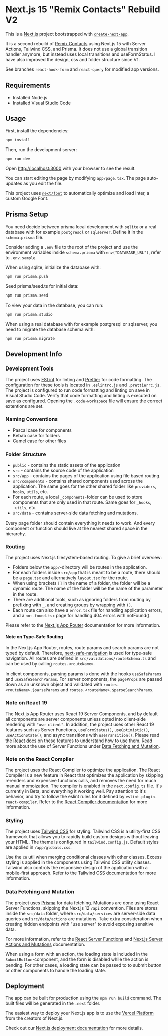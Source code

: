 # Next.js 15 "Remix Contacts" Rebuild V2

This is a [Next.js](https://nextjs.org/) project bootstrapped with [`create-next-app`](https://github.com/vercel/next.js/tree/canary/packages/create-next-app).

It is a second rebuild of [Remix Contacts](https://remix.run/docs/en/main/start/tutorial) using Next.js 15 with Server Actions, Tailwind CSS, and Prisma.
It does not use a global transition handler anymore, but instead uses local transitions and useFormStatus. I have also improved the design, css and folder structure since V1.

See branches `react-hook-form` and `react-query` for modified app versions.

## Requirements

- Installed Node.js
- Installed Visual Studio Code

## Usage

First, install the dependencies:

```bash
npm install
```

Then, run the development server:

```bash
npm run dev
```

Open [http://localhost:3000](http://localhost:3000) with your browser to see the result.

You can start editing the page by modifying `app/page.tsx`. The page auto-updates as you edit the file.

This project uses [`next/font`](https://nextjs.org/docs/basic-features/font-optimization) to automatically optimize and load Inter, a custom Google Font.

## Prisma Setup

You need decide between prisma local development with `sqlite` or a real database with for example `postgresql` or `sqlserver`. Define it in the `schema.prisma` file.

Consider adding a `.env` file to the root of the project and use the environment variables inside `schema.prisma` with `env("DATABASE_URL")`, refer to `.env.sample`.

When using sqlite, initialize the database with:

```bash
npm run prisma.push
```

Seed prisma/seed.ts for initial data:

```sh
npm run prisma.seed
```

To view your data in the database, you can run:

```bash
npm run prisma.studio
```

When using a real database with for example postgresql or sqlserver, you need to migrate the database schema with:

```bash
npm run prisma.migrate
```

## Development Info

### Development Tools

The project uses [ESLint](https://eslint.org/) for linting and [Prettier](https://prettier.io/) for code formatting. The configuration for these tools is located in `.eslintrc.js` and `.prettierrc.js`. The project is configured to run code formatting and linting on save in Visual Studio Code. Verify that code formatting and linting is executed on save as configured. Opening the `.code-workspace` file will ensure the correct extentions are set.

### Naming Conventions

- Pascal case for components
- Kebab case for folders
- Camel case for other files

### Folder Structure

- `public` - contains the static assets of the application
- `src` - contains the source code of the application
- `src/app` - contains the pages of the application using file based routing.
- `src/components` - contains shared components used across the application. The same goes for the other shared folder like `providers`, `hooks`, `utils`, etc.
- For each route, a local `_components`-folder can be used to store components that are only used in that route. Same goes for `_hooks`, `_utils`, etc.
- `src/data` - contains server-side data fetching and mutations.

Every page folder should contain everything it needs to work. And every component or function should live at the nearest shared space in the hierarchy.

### Routing

The project uses Next.js filesystem-based routing. To give a brief overview:

- Folders below the `app/`-directory will be routes in the application.
- For each folders inside `src/app` that is meant to be a route, there should be a `page.tsx` and alternatively `layout.tsx` for the route.
- When using brackets `[]` in the name of a folder, the folder will be a dynamic route. The name of the folder will be the name of the parameter in the route.
- There are additional tools, such as ignoring folders from routing by prefixing with `_`, and creating groups by wrapping with `()`.
- Each route can also have a `error.tsx` file for handling application errors, and a `not-found.tsx` page for handling 404 errors with notFound().

Please refer to the [Next.js App Router](https://nextjs.org/docs/app) documentation for more information.

#### Note on Type-Safe Routing

In the Next.js App Router, routes, route params and search params are not typed by default. Therefore, [next-safe-navigation](https://github.com/lukemorales/next-safe-navigation) is used for type-safe navigation. All routes are defined in `src/validations/routeSchema.ts` and can be used by calling `routes.<routeName>`.

In client components, parsing params is done with the hooks `useSafeParams` and `useSafeSearchParams`. For server components, the `pageProps` are passed down as an unknown object and validated with `routes.<routeName>.$parseParams` and `routes.<routeName>.$parseSearchParams`.

### Note on React 19

The Next.js App Router uses React 19 Server Components, and by default all components are server components unless opted into client-side rendering with `"use client"`. In addition, the project uses other React 19 features such as Server Functions, `useFormStatus()`, `useOptimistic()`, `useActionState()`, and async transitions with `useTransition()`. Please read the [React docs](https://react.dev/reference/react) on these features to understand how to use them. Read more about the use of Server Functions under [Data Fetching and Mutation](#data-fetching-and-mutation).

### Note on the React Compiler

The project uses the React Compiler to optimize the application. The React Compiler is a new feature in React that optimizes the application by skipping rerenders and expensive functions calls, and removes the need for much manual momoization. The compiler is enabled in the `next.config.ts` file. It's currently in Beta, and everything it working well. Pay attention to it's behavior, and try to follow the eslint rules for it defined by `eslint-plugin-react-compiler`. Refer to the [React Compiler documentation](https://react.dev/learn/react-compiler) for more information.

### Styling

The project uses [Tailwind CSS](https://tailwindcss.com/) for styling. Tailwind CSS is a utility-first CSS framework that allows you to rapidly build custom designs without leaving your HTML. The theme is configured in `tailwind.config.js`. Default styles are applied in `/app/globals.css`.

Use the `cn` util when merging conditional classes with other classes. Excess styling is applied in the components using Tailwind CSS utility classes. Tailwind also controls the responsive design of the application with a mobile-first approach. Refer to the Tailwind CSS documentation for more information.

### Data Fetching and Mutation

The project uses [Prisma](https://www.prisma.io/) for data fetching. Mutations are done using React Server Functions, skipping the Next.js 12 `/api` convention. Files are stores inside the `src/data` folder, where `src/data/services` are server-side data queries and `src/data/actions` are mutations. Take extra consideration when creating hidden endpoints with "use server" to avoid exposing sensitive data.

For more information, refer to the [React Server Functions](https://19.react.dev/reference/rsc/server-functions) and [Next.js Server Actions and Mutations](https://nextjs.org/docs/app/building-your-application/data-fetching/server-actions-and-mutations) documentation.

When using a form with an action, the loading state is included in the `SubmitButton`-component, and the form is disabled while the action is pending. For other cases, a loading state can be passed to to submit button or other components to handle the loading state.

## Deployment

The app can be built for production using the `npm run build` command. The built files will be generated in the `.next` folder.

The easiest way to deploy your Next.js app is to use the [Vercel Platform](https://vercel.com/new?utm_medium=default-template&filter=next.js&utm_source=create-next-app&utm_campaign=create-next-app-readme) from the creators of Next.js.

Check out our [Next.js deployment documentation](https://nextjs.org/docs/deployment) for more details.
